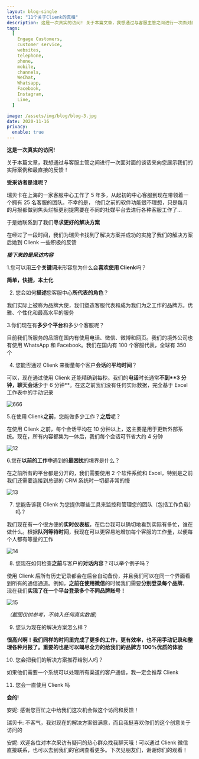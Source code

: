 ```yaml
---
layout: blog-single
title: "11个关于Clienk的真相"
description: 这是一次真实的访问! 关于本篇文章，我想通过与客服主管之间进行一次面对面的谈话来向您展示我们的实际案例和最直接的反馈！ 受采访者是谁呢？ 瑞贝卡在上海的一家客服中心工作了 5 年多，从起初的中心客服到现在带领着一个拥有25名客服的团队。不幸的是，...
tags:
  [
    Engage Customers,
    customer service,
    websites,
    telephone,
    phone,
    mobile,
    channels,
    WeChat,
    Whatsapp,
    Facebook,
    Instagram,
    Line,
  ]

image: /assets/img/blog/blog-3.jpg
date: 2020-11-16
privacy:
  enable: true
---
```


**这是一次真实的访问!**

关于本篇文章，我想通过与客服主管之间进行一次面对面的谈话来向您展示我们的实际案例和最直接的反馈！

**受采访者是谁呢？**

瑞贝卡在上海的一家客服中心工作了 5 年多，从起初的中心客服到现在带领着一个拥有 25 名客服的团队。不幸的是， 他们之前的软件功能很不理想，只是每月的月报都做到焦头烂额更别提需要在不同的社媒平台去进行各种客服工作了...

于是她联系到了我们**寻求更好的解决方案**

在经过了一段时间，我们为瑞贝卡找到了解决方案并成功的实施了我们的解决方案后她到 Clienk 一些积极的反馈

**_接下来的是采访内容_**

1.您可以用**三个关键词**来形容您为什么会**喜欢使用 Clienk**吗？

**简单，快捷，本土化**

2. 您会如何**描述**您客服中心**所代表的角色**？

我们实际上被称为品牌大使，我们塑造客服代表和成为我们为之工作的品牌方。优雅、个性化和最高水平的服务

3.你们现在有**多少个平台**和多少个客服呢？

目前我们所服务的品牌在国内有使用电话、微信、微博和网页。我们的境外公司也有使用 WhatsApp 和 Facebook。我们在国内有 100 个客服代表，全球有 350 个

4. 您能否通过 Clienk 来衡量每个客户**会话**的**平均时间**？

可以，现在通过使用 Clienk 还能精确到每秒。我们的**电话**时长通常**不到\*\***3 分钟**，**聊天**会话**少于 6 分钟\*\*。在这之前我们没有任何实际数据，完全基于 Excel 工作表中的手动记录

![666](/assets/img/blog/666.png)

5.在使用 Clienk**之前**，您能做多少工作？**之后**呢？

在使用 Clienk 之前，每个会话平均在 10 分钟以上，这主要是用于更新外部系统。现在，所有内容都集为一体后，我们每个会话可节省大约 4 分钟

![12](/assets/img/blog/12.png)

6.您在**以前的工作中**遇到的**最困扰**的境界是什么？

在之前所有的平台都是分开的，我们需要使用 2 个软件系统和 Excel，特别是之前我们还需要连接到总部的 CRM 系统时一切都非常的慢

![13](/assets/img/blog/13.png)

7. 您能告诉我 Clienk 为您提供哪些工具来监控和管理您的团队（包括工作负载）吗？

我们现在有一个很方便的**实时仪表板**，在后台我可以确切地看到实际有多忙，谁在做什么。根据**队列等待时间**，我现在可以更容易地增加每个客服的工作量，以便每个人都有等量的工作

![14](/assets/img/blog/14.jpg)

8. 您现在如何检查**之前**与客户的**对话内容**？可以举个例子吗？

使用 Clienk 后所有历史记录都会在后台自动备份，并且我们可以在同一个界面看到所有的通信通道。例如，**之前在使用微信**的时候我们需要**分别登录每个品牌**， 现在我们**实现了在一个平台登录多个不同品牌账号！**

![15](/assets/img/blog/15.png)

_（截图仅供参考，不纳入任何真实数据_）

9. 您认为现在的解决方案怎么样？

**很高兴啊！我们同样的时间里完成了更多的工作，更有效率，也不用手动记录和整理各种月报了。重要的也是可以竭尽全力的给我们的品牌方 100%优质的体验**

10. 您会把我们的解决方案推荐给别人吗？

如果他们需要一个系统可以处理所有渠道的客户通信，我一定会推荐 Clienk

11. 您会一直使用 Clienk 吗

**会的!**

安妮: 感谢您百忙之中给我们这次机会做这个访问和反馈！

瑞贝卡: 不客气，我对现在的解决方案很满意，而且我挺喜欢你们的这个创意关于访问的

安妮: 欢迎各位对本次采访有疑问的热心群众找我聊天哦！可以通过 Clienk 微信直接联系，也可以去到我们的官网查看更多。下次见朋友们，谢谢你们的观看！
